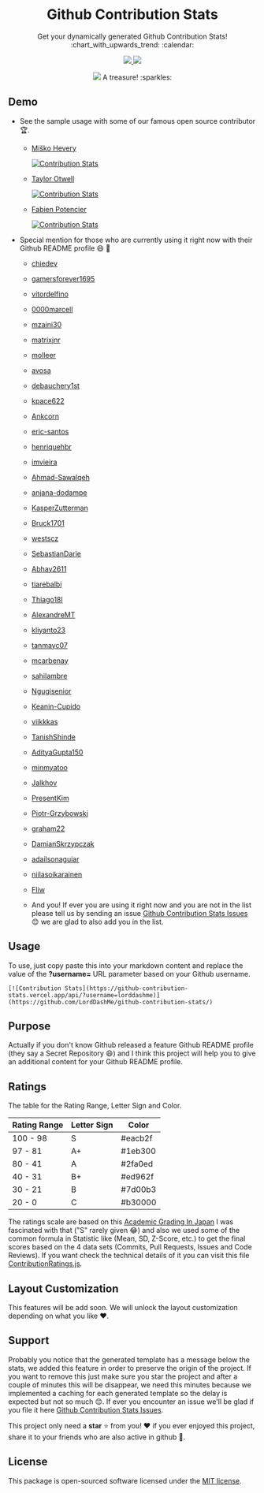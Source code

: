 <h1 align="center">Github Contribution Stats</h1>
<p align="center">Get your dynamically generated Github Contribution Stats! :chart_with_upwards_trend: :calendar:</p>
<p align="center">
  <a href="https://travis-ci.org/LordDashMe/github-contribution-stats">
    <img src="https://img.shields.io/travis/LordDashMe/github-contribution-stats/master.svg?style=for-the-badge" />
  </a>
  <a href="https://coveralls.io/github/LordDashMe/github-contribution-stats?branch=master">
    <img src="https://img.shields.io/coveralls/LordDashMe/github-contribution-stats/master.svg?style=for-the-badge" />
  </a>
</p>
<p align="center">
  <img src="https://github.githubassets.com/images/mona-whisper.gif" /> A treasure! :sparkles:
</p>

## Demo

- See the sample usage with some of our famous open source contributor :trophy:.

  - [Miško Hevery](https://github.com/mhevery)

    [![Contribution Stats](https://github-contribution-stats.vercel.app/api/?username=mhevery)](https://github.com/LordDashMe/github-contribution-stats/)

  - [Taylor Otwell](https://github.com/taylorotwell)

    [![Contribution Stats](https://github-contribution-stats.vercel.app/api/?username=taylorotwell)](https://github.com/LordDashMe/github-contribution-stats/)

  - [Fabien Potencier](https://github.com/fabpot)

    [![Contribution Stats](https://github-contribution-stats.vercel.app/api/?username=fabpot)](https://github.com/LordDashMe/github-contribution-stats/)

- Special mention for those who are currently using it right now with their Github README profile :smile: :tada:

  - [chiedev](https://github.com/chiedev)
  
  - [gamersforever1695](https://github.com/gamersforever1695)
  
  - [vitordelfino](https://github.com/vitordelfino)

  - [0000marcell](https://github.com/0000marcell)
  
  - [mzaini30](https://github.com/mzaini30)
  
  - [matrixjnr](https://github.com/matrixjnr)
  
  - [molleer](https://github.com/molleer)
  
  - [avosa](https://github.com/avosa)
  
  - [debauchery1st](https://github.com/debauchery1st)
  
  - [kpace622](https://github.com/kpace622)

  - [Ankcorn](https://github.com/Ankcorn)
  
  - [eric-santos](https://github.com/eric-santos)

  - [henriquehbr](https://github.com/henriquehbr)

  - [imvieira](https://github.com/imvieira)
  
  - [Ahmad-Sawalqeh](https://github.com/Ahmad-Sawalqeh)
  
  - [anjana-dodampe](https://github.com/anjana-dodampe)
  
  - [KasperZutterman](https://github.com/KasperZutterman)
  
  - [Bruck1701](https://github.com/Bruck1701)
  
  - [westscz](https://github.com/westscz)
  
  - [SebastianDarie](https://github.com/SebastianDarie)
  
  - [Abhay2611](https://github.com/Abhay2611)
  
  - [tiarebalbi](https://github.com/tiarebalbi)
  
  - [Thiago18l](https://github.com/Thiago18l)
  
  - [AlexandreMT](https://github.com/AlexandreMT)
  
  - [kliyanto23](https://github.com/kliyanto23)
  
  - [tanmayc07](https://github.com/tanmayc07)
  
  - [mcarbenay](https://github.com/mcarbenay)
  
  - [sahilambre](https://github.com/sahilambre)
  
  - [Ngugisenior](https://github.com/Ngugisenior)
  
  - [Keanin-Cupido](https://github.com/Keanin-Cupido)
  
  - [viikkkas](https://github.com/viikkkas)
  
  - [TanishShinde](https://github.com/TanishShinde)
  
  - [AdityaGupta150](https://github.com/AdityaGupta150)
  
  - [minmyatoo](https://github.com/minmyatoo)
  
  - [Jalkhov](https://github.com/Jalkhov)
  
  - [PresentKim](https://github.com/PresentKim)
  
  - [Piotr-Grzybowski](https://github.com/Piotr-Grzybowski)
  
  - [graham22](https://github.com/graham22)
  
  - [DamianSkrzypczak](https://github.com/DamianSkrzypczak)
  
  - [adailsonaguiar](https://github.com/adailsonaguiar)
  
  - [niilasoikarainen](https://github.com/niilasoikarainen)
  
  - [Fliw](https://github.com/Fliw)
  
  - And you! If ever you are using it right now and you are not in the list please tell us by sending an issue [Github Contribution Stats Issues](https://github.com/LordDashMe/github-contribution-stats/issues) :blush: we are glad to also add you in the list.

## Usage

To use, just copy paste this into your markdown content and replace the value of the **?username=** URL parameter based on your Github username.

```text
[![Contribution Stats](https://github-contribution-stats.vercel.app/api/?username=lorddashme)](https://github.com/LordDashMe/github-contribution-stats/)
```

## Purpose

Actually if you don't know Github released a feature Github README profile (they say a Secret Repository :smile:) and I think this project will help you to give an additional content for your Github README profile.

## Ratings

The table for the Rating Range, Letter Sign and Color.

| Rating Range | Letter Sign | Color |
| ---- | ---- | ---- |
| 100 - 98 | S | #eacb2f |
| 97 - 81 | A+ | #1eb300 |
| 80 - 41 | A | #2fa0ed |
| 40 - 31 | B+ | #ed962f |
| 30 - 21 | B | #7d00b3 |
| 20 - 0 | C | #b30000 |

The ratings scale are based on this [Academic Grading In Japan](https://en.wikipedia.org/wiki/Academic_grading_in_Japan) I was fascinated with that ("S" rarely given :joy:) and also we used some of the common formula in Statistic like (Mean, SD, Z-Score, etc.) to get the final scores based on the 4 data sets (Commits, Pull Requests, Issues and Code Reviews). If you want check the technical details of it you can visit this file [ContributionRatings.js](https://github.com/LordDashMe/github-contribution-stats/blob/master/src/ContributionRatings.js).

## Layout Customization

This features will be add soon. We will unlock the layout customization depending on what you like :heart:.

## Support

Probably you notice that the generated template has a message below the stats, we added this feature in order to preserve the origin of the project. If you want to remove this just make sure you star the project and after a couple of minutes this will be disappear, we need this minutes because we implemented a caching for each generated template so the delay is expected but not so much :blush:. If ever you encounter an issue we'll be glad if you file it here [Github Contribution Stats Issues](https://github.com/LordDashMe/github-contribution-stats/issues).

This project only need a **star** :star: from you! :heart: if you ever enjoyed this project, share it to your friends who are also active in github :handshake:.

## License

This package is open-sourced software licensed under the [MIT license](https://opensource.org/licenses/MIT).
